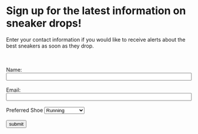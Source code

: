 <!DOCTYPE html>
 
<html>
<head>
 
 <script>
  !function(){var analytics=window.analytics=window.analytics||[];if(!analytics.initialize)if(analytics.invoked)window.console&&console.error&&console.error("Segment snippet included twice.");else{analytics.invoked=!0;analytics.methods=["trackSubmit","trackClick","trackLink","trackForm","pageview","identify","reset","group","track","ready","alias","debug","page","once","off","on","addSourceMiddleware","addIntegrationMiddleware","setAnonymousId","addDestinationMiddleware"];analytics.factory=function(e){return function(){var t=Array.prototype.slice.call(arguments);t.unshift(e);analytics.push(t);return analytics}};for(var e=0;e<analytics.methods.length;e++){var key=analytics.methods[e];analytics[key]=analytics.factory(key)}analytics.load=function(key,e){var t=document.createElement("script");t.type="text/javascript";t.async=!0;t.src="https://cdn.segment.com/analytics.js/v1/" + key + "/analytics.min.js";var n=document.getElementsByTagName("script")[0];n.parentNode.insertBefore(t,n);analytics._loadOptions=e};analytics._writeKey="3QOElC3ShA1wbIKVSZQbOUiK6Lsb1z98";;analytics.SNIPPET_VERSION="4.15.3";
  analytics.load("3QOElC3ShA1wbIKVSZQbOUiK6Lsb1z98");
  analytics.page();
  }}();
</script>
 
 
<title>Sneakerhead Signup<span id="selection-marker-1" class="redactor-selection-marker"></span></title>
</head>
 
<body>
<body>
<h1>Sign up for the latest information on sneaker drops!</h1>
<p>Enter your contact information if you would like to receive alerts about the best sneakers as soon as they drop.</p>
<!--Location for users to enter their information to receive the sneakerhead newsletter-->
<form name="sneakersignup" onsubmit="identify(event)">
<br> <br>
Name: <input name="fullname" required="" size="60" type="text"/>
<br> <br>
Email: <input name="email" required="" size="60" type="email"/>
<br> <br>
<label for="shoeType">Preferred Shoe</label>
 <select id="shoeType" name="shoeType">
   <option value="Running">Running</option>
   <option value="Cross Trainers">Cross Trainers</option>
   <option value="Sports">Sports</option>
 </select>
<br> <br>
 <input name="submit" type="submit" value="submit"/> </form>
<br>
 
<script type="text/javascript">
 function identify(e){
 
   e.preventDefault();
   var form = e.target;
   var email = form["email"].value;
   var fullname = form["fullname"].value;
   var shoeType = form["shoeType"].value;
   var user = {
     email: email,
     name: fullname
   };
// // Identify call
 
 
 analytics.identify('12345', {
   email: email,
   name: fullname,
   shoeType: shoeType
                        });
//  //  Sign-up Track call
 
 
   analytics.track('user signed up', user, function() {
   window.location.href = "";
                         });
 
 
 
// // Ecommerce Events
   // analytics.track('Products Searched', {
   //  query: 'kith air force 1'
   // });
 
   // analytics.track('Product List Viewed', {
   //   list_id: 'hot_sneakers_2021',
   //   category: 'Trendy',
   //   products: [ {
   //     product_id: '507f1f77bcf86cd799439011',
   //     sku: '45790-32',
   //     name: 'Air Jordan 4 - White / Military Blue - Fire Red',
   //     price: 500.00,
   //     position: 1,
   //     category: 'Jordan',
   //     url: 'https://www.example.com/product/path',
   //     image_url: 'https://www.example.com/product/path.jpg'
   //   }, {
   //     product_id: '505bd76785ebb509fc183733',
   //     sku: '46493-32',
   //     name: 'Kith x Nike Air Force 1 “NYC”',
   //     price: 1000.00,
   //     position: 2,
   //     category: 'Air Force 1'
   // } ] });
 
   // analytics.track('Product Viewed', {
   //   product_id: '507f1f77bcf86cd799439011',
   //   sku: 'G-32',
   //   category: 'Jordan',
   //   name: 'Air Jordan 4 - White / Military Blue - Fire Red',
   //   brand: 'Nike',
   //   variant: 'November 2019',
   //   price: 500.00,
   //   quantity: 1,
   //   coupon: 'First_Purchase',
   //   currency: 'usd',
   //   position: 2,
   //   value: 500,
   //   last_name: 'Bowerman',
   //   url: 'https://www.example.com/product/path',
   //   image_url: 'https://www.example.com/product/path.jpg'
   // });
 
   // analytics.track('Product Added', {
   //   cart_id: 'skdjsidjsdkdj29j',
   //   product_id: '507f1f77bcf86cd799439011',
   //   sku: 'G-32',
   //   category: 'Jordan',
   //   name: 'Air Jordan 4 - White / Military Blue - Fire Red',
   //   brand: 'Nike',
   //   variant: 'November 2019',
   //   price: 500.00,
   //   quantity: 1,
   //   coupon: 'First_Purchase',
   //   position: 2,
   //   url: 'https://www.example.com/product/path',
   //   image_url: 'https://www.example.com/product/path.jpg'
   // });
 
   // analytics.track('Order Completed', {
   //   checkout_id: 'fksdjfsdjfisjf9sdfjsd9f',
   //   order_id: '50314b8e9bcf000000000000',
   //   affiliation: 'Google Store',
   //   total: 555.00,
   //   subtotal: 500.00,
   //   revenue: 525.00,
   //   shipping: 35.00,
   //   tax: 20.00,
   //   discount: 30.00,
   //   coupon: 'First_Purchase',
   //   currency: 'USD',
   //   products: [
   //     {
   //       product_id: '507f1f77bcf86cd799439011',
   //       sku: 'G-32',
   //       name: 'Air Jordan 4 - White / Military Blue - Fire Red',
   //       price: 500.00,
   //       quantity: 1,
   //       category: 'Jordan',
   //       url: 'https://www.example.com/product/path',
   //       image_url: 'https:///www.example.com/product/path.jpg'
   //     }
   //   ]
   // });
 }
 
</script>
 
</body>
</html>
